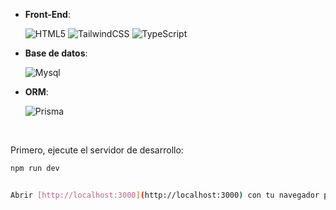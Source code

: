 


- **Front-End**:


   ![HTML5](https://img.shields.io/badge/HTML5-E34F26?style=flat-square&logo=HTML5&logoColor=white)
   ![TailwindCSS](https://img.shields.io/badge/tailwindcss-0F172A?&logo=tailwindcss)
   ![TypeScript](https://shields.io/badge/TypeScript-3178C6?logo=TypeScript&logoColor=FFF&style=flat-square)

- **Base de datos**:  

  ![Mysql](https://shields.io/badge/MySQL-lightgrey?logo=mysql&style=plastic&logoColor=white&labelColor=blue)

- **ORM**:
 
  ![Prisma](https://img.shields.io/badge/Prisma-3982CE?style=for-the-badge&logo=Prisma&logoColor=white)
<br>

Primero, ejecute el servidor de desarrollo:

```bash
npm run dev


Abrir [http://localhost:3000](http://localhost:3000) con tu navegador para ver el resultado







